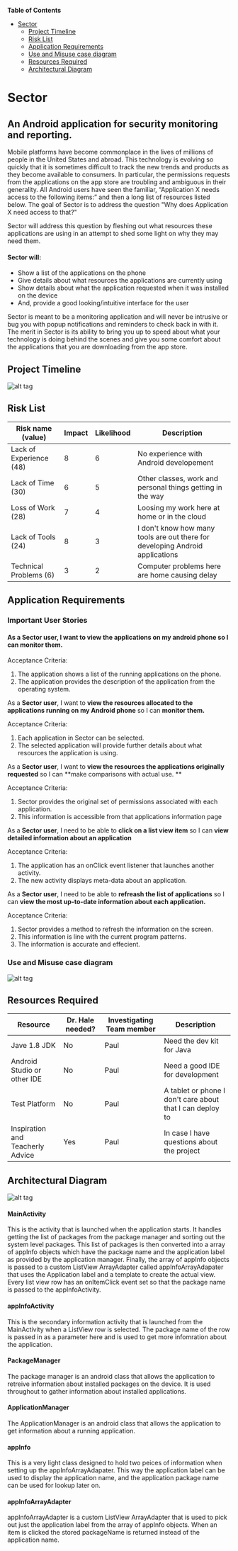 **Table of Contents**

- [Sector](#sector)
	- [Project Timeline](#project-timeline)
	- [Risk List](#risk-list)
	- [Application Requirements](#application-requirements)
	- [Use and Misuse case diagram](#use-and-misuse-case-diagram)
	- [Resources Required](#resources-required)
	- [Architectural Diagram](#architectural-diagram)

# Sector
## An Android application for security monitoring and reporting.

Mobile platforms have become commonplace in the lives of millions of people in the United States and abroad. This technology is evolving so quickly that it is sometimes difficult to track the new trends and products as they become available to consumers. In particular, the permissions requests from the applications on the app store are troubling and ambiguous in their generality. All Android users have seen the familiar, “Application X needs access to the following items:” and then a long list of resources listed below. The goal of Sector is to address the question "Why does Application X need access to that?"

Sector will address this question by fleshing out what resources these applications are using in an attempt to shed some light on why they may need them. 
#### Sector will:
* Show a list of the applications on the phone
* Give details about what resources the applications are currently using
* Show details about what the application requested when it was installed on the device
* And, provide a good looking/intuitive interface for the user

Sector is meant to be a monitoring application and will never be intrusive or bug you with popup notifications and reminders to check back in with it. The merit in Sector is its ability to bring you up to speed about what your technology is doing behind the scenes and give you some comfort about the applications that you are downloading from the app store.

## Project Timeline
![alt tag](https://raw.githubusercontent.com/pstratman/sector/master/GANTT.JPG)

## Risk List
|Risk name (value)  | Impact     | Likelihood | Description |
|-------------------|------------|------------|-------------|
| Lack of Experience (48) | 8 | 6 | No experience with Android developement  |
| Lack of Time (30) | 6 | 5 | Other classes, work and personal things getting in the way |
| Loss of Work (28) | 7 | 4 | Loosing my work here at home or in the cloud |
| Lack of Tools (24) | 8 | 3 | I don't know how many tools are out there for developing Android applications |
| Technical Problems (6) | 3 | 2 | Computer problems here are home causing delay |

## Application Requirements

### Important User Stories

#### As a **Sector user**, I want to **view the applications on my android phone** so I can **monitor them.**

Acceptance Criteria:

1. The application shows a list of the running applications on the phone.
2. The application provides the description of the application from the operating system.

As a **Sector user**, I want to **view the resources allocated to the applications running on my Android phone** so I can **monitor them.**

Acceptance Criteria:

1. Each application in Sector can be selected.
2. The selected application will provide further details about what resources the application is using.

As a **Sector user**, I want to **view the resources the applications originally requested** so I can **make comparisons with actual use. ** 

Acceptance Criteria:

1. Sector provides the original set of permissions associated with each application.
2. This information is accessible from that applications information page

As a **Sector user**, I need to be able to **click on a list view item** so I can **view detailed information about an application**

Acceptance Criteria:

1. The application has an onClick event listener that launches another activity.
2. The new activity displays meta-data about an application.

As a **Sector user**, I need to be able to **refreash the list of applications** so I can **view the most up-to-date information about each application.**

Acceptance Criteria:

1. Sector provides a method to refresh the information on the screen.
2. This information is line with the current program patterns.
3. The information is accurate and effecient.


### Use and Misuse case diagram
![alt tag](https://raw.githubusercontent.com/pstratman/sector/master/Use%20and%20Misuse%20-%20Page%201.jpeg)

## Resources Required
|Resource  | Dr. Hale needed? | Investigating Team member | Description |
|-------------------|---------|---------------------------|-------------|
| Jave 1.8 JDK | No | Paul | Need the dev kit for Java |
| Android Studio or other IDE | No | Paul | Need a good IDE for development |
| Test Platform | No | Paul | A tablet or phone I don't care about that I can deploy to |
| Inspiration and Teacherly Advice | Yes | Paul | In case I have questions about the project |

## Architectural Diagram
![alt tag](https://raw.githubusercontent.com/pstratman/sector/master/Sector%20Architectural%20Diagram.png)

#### MainActivity
This is the activity that is launched when the application starts. It handles getting the list of packages from the package manager and sorting out the system level packages. This list of packages is then converted into a array of appInfo objects which have the package name and the application label as provided by the application manager. Finally, the array of appInfo objects is passed to a custom ListView ArrayAdapter called appInfoArrayAdapater that uses the Application label and a template to create the actual view. Every list view row has an onItemClick event set so that the package name is passed to the appInfoActivity.

#### appInfoActivity
This is the secondary information activity that is launched from the MainActivity when a ListView row is selected. The package name of the row is passed in as a parameter here and is used to get more infomration about the application.

#### PackageManager
The package manager is an android class that allows the application to retreive information about installed packages on the device. It is used throughout to gather information about installed applications.

#### ApplicationManager
The ApplicationManager is an android class that allows the application to get information about a running application.

#### appInfo
This is a very light class designed to hold two peices of information when setting up the appInfoArrayAdapater. This way the application label can be used to display the application name, and the application package name can be used for lookup later on.

#### appInfoArrayAdapter
appInfoArrayAdapter is a custom ListView ArrayAdapter that is used to pick out just the application label from the array of appInfo objects. When an item is clicked the stored packageName is returned instead of the application name.





